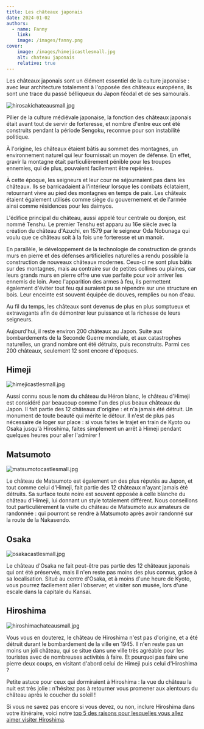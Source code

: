 ```yaml
---
title: Les châteaux japonais
date: 2024-01-02
authors:
  - name: Fanny
    link: 
    image: /images/fanny.png
cover: 
    image: /images/himejicastlesmall.jpg
    alt: chateau japonais
    relative: true
---
```


Les châteaux japonais sont un élément essentiel de la culture japonaise : avec leur architecture totalement à l'opposée des châteaux européens, ils sont une trace du passé bélliqueux du Japon féodal et de ses samouraïs.
<!--more-->

![hirosakichateausmall.jpg](/images/hirosakichateausmall.jpg)

Pilier de la culture médiévale japonaise, la fonction des châteaux japonais était avant tout de servir de forteresse, et nombre d'entre eux ont été construits pendant la période Sengoku,  reconnue pour son instabilité politique.

À l'origine, les châteaux étaient bâtis  au sommet des montagnes, un environnement naturel qui leur fournissait un moyen de défense. En effet, gravir la montagne était particulièrement pénible pour les troupes ennemies, qui de plus, pouvaient facilement être repérées.

À cette époque, les seigneurs et leur cour ne séjournaient pas dans les châteaux. Ils se barricadaient à l'intérieur lorsque les combats éclataient, retournant vivre au pied des montagnes en temps de paix. Les châteaix étaient également utilisés comme siège du gouvernement et de l'armée ainsi comme résidences pour les daimyos.

L'édifice principal du château, aussi appelé tour centrale ou donjon, est nommé Tenshu. Le premier Tenshu est apparu au 16e siècle avec la création du château d'Azuchi, en 1579 par le seigneur Oda Nobunaga qui voulu que ce château soit à la fois une forteresse et un manoir.

En parallèle, le développement de la technologie de construction de grands murs en pierre et des défenses artificielles naturelles a rendu possible la construction de nouveaux châteaux modernes. Ceux-ci ne sont plus bâtis sur des montagnes, mais au contraire sur de petites collines ou plaines, car leurs grands murs en pierre offre une vue parfaite pour voir arriver les ennemis de loin. Avec l'apparition des armes à feu, ils permettent également d'éviter tout feu qui auraient pu se répendre sur une structure en bois. Leur enceinte est souvent équipée de douves, remplies ou non d'eau.

Au fil du temps, les châteaux sont devenus de plus en plus somptueux et extravagants afin de démontrer leur puissance et la richesse de leurs seigneurs.

Aujourd'hui, il reste environ 200 châteaux au Japon. Suite aux bombardements de la Seconde Guerre mondiale, et aux catastrophes naturelles, un grand nombre ont été détruits, puis reconstruits. Parmi ces 200 châteaux, seulement 12 sont encore d'époques.

## Himeji

![himejicastlesmall.jpg](/images/himejicastlesmall.jpg)

Aussi connu sous le nom du château du Héron blanc, le château d'Himeji est considéré par beaucoup comme l'un des plus beaux châteaux du Japon.
Il fait partie des 12 châteaux d'origine : et n'a jamais été détruit. Un monument de toute beauté qui mérite le détour. Il n'est de plus pas nécessaire de loger sur place : si vous faites le trajet en train de Kyoto ou Osaka jusqu'à Hiroshima, faites simplement un arrêt à Himeji pendant quelques heures pour aller l'admirer !

## Matsumoto

![matsumotocastlesmall.jpg](/images/matsumotocastlesmall.jpg)

Le château de Matsumoto est également un des plus réputés au Japon, et tout comme celui d'Himeji, fait partie des 12 châteaux n'ayant jamais été détruits. Sa surface toute noire est souvent opposée à celle blanche du château d'Himeji, lui donnant un style totalement différent.
Nous conseillons tout particulièrement la visite du château de Matsumoto aux amateurs de randonnée : qui pourront se rendre à Matsumoto après avoir randonné sur la route de la Nakasendo.

## Osaka

![osakacastlesmall.jpg](/images/osakacastlesmall.jpg)

Le château d'Osaka ne fait peut-être pas partie des 12 châteaux japonais qui ont été préservés, mais il n'en reste pas moins des plus connus, grâce à sa localisation. Situé au centre d'Osaka, et à moins d'une heure de Kyoto, vous pourrez facilement aller l'observer, et visiter son musée, lors d'une escale dans la capitale du Kansai.

## Hiroshima

![hiroshimachateausmall.jpg](/images/hiroshimachateausmall.jpg)

Vous vous en douterez, le château de Hiroshima n'est pas d'origine, et a été détruit durant le bombardement de la ville en 1945. Il n'en reste pas un moins un joli château, qui se situe dans une ville très agréable pour les touristes avec de nombreuses activités à faire.
Et pourquoi pas faire une pierre deux coups, en visitant d'abord celui de Himeji puis celui d'Hiroshima ?

Petite astuce pour ceux qui dormiraient à Hiroshima : la vue du château la nuit est très jolie : n'hésitez pas à retourner vous promener aux alentours du château après le coucher du soleil !

Si vous ne savez pas encore si vous devez, ou non, inclure Hiroshima dans votre itinéraire, voici notre [top 5 des raisons pour lesquelles vous allez aimer visiter Hiroshima](/fr/home/blog/hiroshimameilleurevillejapon).
